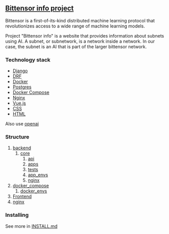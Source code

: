 ## [Bittensor info project](https://github.com/taopush/bittensor)

Bittensor is a first-of-its-kind distributed machine learning protocol that revolutionizes access to a wide range of machine learning models.

Project "Bittensor info" is a website that provides information about subnets using AI.
A subnet, or subnetwork, is a network inside a network. In our case, the subnet is an AI that is part of the larger bittensor network.
### Technology stack

- [Django](https://www.djangoproject.com/)
- [DRF](https://www.django-rest-framework.org/)
- [Docker](https://www.docker.com/)
- [Postgres](https://www.postgresql.org/)
- [Docker Compose](https://docs.docker.com/compose/)
- [Nginx](https://www.nginx.org/)
- [Vue.js](https://vuejs.org/)
- [CSS](https://developer.mozilla.org/en-US/docs/Web/CSS)
- [HTML](https://developer.mozilla.org/en-US/docs/Web/HTML)

Also use [openai](https://platform.openai.com/docs/overview)

### Structure

1. [backend](https://github.com/AlPetrovv/bittensor/tree/main/backend)
   1. [core](https://github.com/AlPetrovv/bittensor/tree/main/backend/core)
      1. [api](https://github.com/AlPetrovv/bittensor/tree/main/backend/core/api)
      2. [apps](https://github.com/AlPetrovv/bittensor/tree/main/backend/core/apps)
      3. [tests](https://github.com/AlPetrovv/bittensor/tree/main/backend/core/tests)
      4. [app_envs](https://github.com/AlPetrovv/bittensor/tree/main/backend/app_envs)
      5. [nginx](https://github.com/AlPetrovv/bittensor/tree/main/nginx)
2. [docker_compose](https://github.com/AlPetrovv/bittensor/tree/main/docker_compose)
   1. [docker_envs](https://github.com/AlPetrovv/bittensor/tree/main/docker_compose/envs)
3. [Frontend](https://github.com/AlPetrovv/bittensor/tree/main/frontend)
4. [nginx](https://github.com/AlPetrovv/bittensor/tree/main/nginx)

### Installing
See more in [INSTALL.md](https://github.com/AlPetrovv/bittensor/tree/main/INSTALL.md)